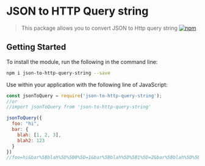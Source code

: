 # JSON to HTTP Query string
> This package allows you to convert JSON to Http query string
[![npm](https://img.shields.io/npm/v/github-buttons)](https://www.npmjs.com/package/json-to-http-query-string)

## Getting Started
To install the module, run the following in the command line:
```bash
npm i json-to-http-query-string --save
```
Use within your application with the following line of JavaScript:
```js
const jsonToQuery = require('json-to-http-query-string');
//or 
//import jsonToQuery from 'json-to-http-query-string'

jsonToQuery({
  foo: "hi",
  bar: {
    blah: [1, 2, 3],
    blah2: 123
  }
}) 
//foo=hi&bar%5Bblah%5D%5B0%5D=1&bar%5Bblah%5D%5B1%5D=2&bar%5Bblah%5D%5B2%5D=3&bar%5Bblah2%5D=123
```
